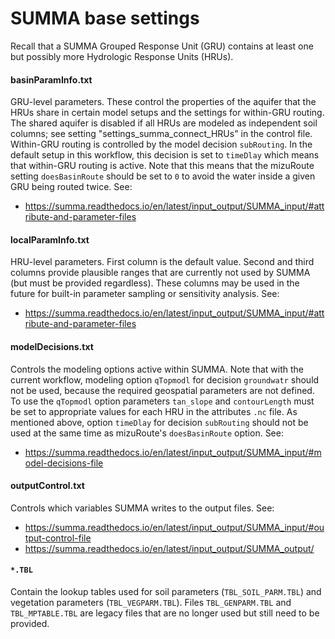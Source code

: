 # SUMMA base settings
Recall that a SUMMA Grouped Response Unit (GRU) contains at least one but possibly more Hydrologic Response Units (HRUs).

#### basinParamInfo.txt
GRU-level parameters. These control the properties of the aquifer that the HRUs share in certain model setups and the settings for within-GRU routing. The shared aquifer is disabled if all HRUs are modeled as independent soil columns; see setting "settings_summa_connect_HRUs" in the control file. Within-GRU routing is controlled by the model decision `subRouting`. In the default setup in this workflow, this decision is set to `timeDlay` which means that within-GRU routing is active. Note that this means that the mizuRoute setting `doesBasinRoute` should be set to `0` to avoid the water inside a given GRU being routed twice. See:
- https://summa.readthedocs.io/en/latest/input_output/SUMMA_input/#attribute-and-parameter-files

#### localParamInfo.txt
HRU-level parameters. First column is the default value. Second and third columns provide plausible ranges that are currently not used by SUMMA (but must be provided regardless). These columns may be used in the future for built-in parameter sampling or sensitivity analysis. See:
- https://summa.readthedocs.io/en/latest/input_output/SUMMA_input/#attribute-and-parameter-files

#### modelDecisions.txt
Controls the modeling options active within SUMMA. Note that with the current workflow, modeling option `qTopmodl` for decision `groundwatr` should not be used, because the required geospatial parameters are not defined. To use the `qTopmodl` option parameters `tan_slope` and `contourLength` must be set to appropriate values for each HRU in the attributes `.nc` file. As mentioned above, option `timeDlay` for decision `subRouting` should not be used at the same time as mizuRoute's `doesBasinRoute` option. See:
- https://summa.readthedocs.io/en/latest/input_output/SUMMA_input/#model-decisions-file

#### outputControl.txt
Controls which variables SUMMA writes to the output files. See:
- https://summa.readthedocs.io/en/latest/input_output/SUMMA_input/#output-control-file
- https://summa.readthedocs.io/en/latest/input_output/SUMMA_output/

#### `*.TBL`
Contain the lookup tables used for soil parameters (`TBL_SOIL_PARM.TBL`) and vegetation parameters (`TBL_VEGPARM.TBL`). Files `TBL_GENPARM.TBL` and `TBL_MPTABLE.TBL` are legacy files that are no longer used but still need to be provided.